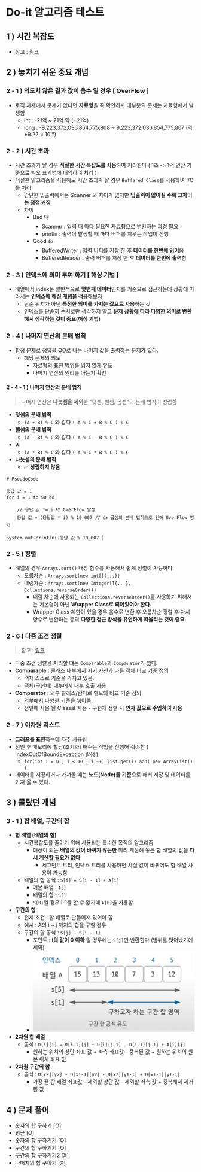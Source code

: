 # Do-it 알고리즘 테스트

## 1 ) 시간 복잡도
- 참고 : [링크](https://github.com/edel1212/algorithm/tree/main/time-complexity)

## 2 ) 놓치기 쉬운 중요 개념

### 2 - 1 ) 의도치 않은 결과 값이 음수 일 경우 [ OverFlow ]
- 로직 자체에서 문제가 없다면 **자료형**을 꼭 확인하자 대부분의 문제는 자료형에서 발생함
  - int : -21억 ~ 21억 약 (±21억)
  - long : -9,223,372,036,854,775,808 ~ 9,223,372,036,854,775,807 (약 ±9.22 × 10¹⁸)

### 2 - 2 ) 시간 초과
- 시간 초과가 날 경우 **적절한 시간 복잡도를 사용**하여 처리한다 ( 1초 -> 1억 연산 기준으로 빅오 표기법에 대입하여 처리 )
- 적절한 알고리즘을 사용해도 시간 초과가 날 경우 `Buffered Class`를 사용하여 I/O를 처리
  - 간단한 입출력에서는 Scanner 와 차이가 없지만 **입출력이 많아질 수록 그차이는 점점 커짐**
  - 차이
    - Bad 👎
      - Scanner : 입력 때 마다 필요한 자료형으로 변환하는 과정 필요
      - println : 출력이 발생할 때 마다 버퍼를 지우는 작업이 진행
    - Good 👍
      - BufferedWriter : 입력 버퍼를 저장 한 후 **데이터를 한번에 읽어**옴
      - BufferedReader : 출력 버퍼를 저장 한 후 **데이터를 한번에 출력**함

### 2 - 3 ) 인덱스에 의미 부여 하기 [ 해싱 기법 ]
- 배열에서 index는 일반적으로 **몇번째 데이터**인지를 기준으로 접근하는데 상황에 따라서는 **인덱스에 해싱 개념을 적용**해보자
  - 단순 위치가 아닌 **특정한 의미를 가지는 값으로 사용**하는 것
  - 인덱스를 단순히 순서로만 생각하지 말고 **문제 상황에 따라 다양한 의미로 변환해서 생각하는 것이 중요(해싱 기법)**

### 2 - 4 ) 나머지 연산의 분배 법칙
- 함정 문제로 정답을 OO로 나눈 나머지 값을 출력하는 문제가 있다.
  - 해당 문제의 의도
    - 자료형의 표현 범위를 넘지 않게 유도
    - 나머지 연산의 원리를 아는지 확인

#### 2 - 4 - 1 ) 나머지 연산의 분배 법칙
> 나머지 연산은 **나눗셈을 제외**한 "덧셈, 뺄셈, 곱셉"의 분배 법칙이 성립함
- **덧셈의 분배 법칙**
  - `(A + B) % C` 와 같다 `( A % C + B % C ) % C`
- **뺄셈의 분배 법칙**
  - `(A - B) % C` 와 같다 `( A % C - B % C ) % C`
- **ㅊ**
  - `(A * B) % C` 와 같다 `( A % C * B % C ) % C`
- **나눗셈의 분배 법칙**
  - ✅ **성립하지 않음**
```text
# PseudoCode

응답 값 = 1
for i = 1 to 50 do

    // 응답 값 *= i 👎 OverFlow 발생
    응답 값 = (응답값 * i) % 10_007 // 👍 곱셈의 분배 법칙으로 인해 OverFlow 방지
    
System.out.println( 응답 값 % 10_007 )
```

### 2 - 5 ) 정렬
- 배열의 경우 `Arrays.sort()` 내장 함수를 사용해서 쉽게 정렬이 가능하다.
  - 오름차순 : `Arrays.sort(new int[]{...})`
  - 내림차순 : `Arrays.sort(new Integer[]{...}, Collections.reverseOrder())`
    - 내림 차순에 사용되는 `Collections.reverseOrder()`를 사용하기 위해서는 기본형이 아닌 **Wrapper Class로 되어있어야 한다.**
    - Wrapper Class 제한이 있을 경우 음수로 변환 후 오름차순 정렬 후 다시 양수로 변환하는 등의 **다양한 접근 방식을 유연하게 떠올리는 것이 중요**

### 2 - 6 ) 다중 조건 정렬
> 참고 : [링크](https://github.com/edel1212/algorithm/blob/main/src/do_it/multiple_sort/ex01.java)
- 다중 조건 정렬을 처리할 떄는 `Comparable`과 `Comparator`가 있다.
- **Comparable** : 클래스 내부에서 자기 자신과 다른 객체 비교 기준 정의
  - 객체 스스로 기준을 가지고 있음.
  - 객체(구현체) 내부에서 내부 호출 사용
- **Comparator** : 외부 클래스/람다로 별도의 비교 기준 정의
  - 외부에서 다양한 기준을 넣어줌.
  - 정렬에 사용 될 Class로 사용 - 구현체 정렬 시 **인자 값으로 주입하여 사용**

### 2 - 7 ) 이차원 리스트
- **그래프를 표현**하는데 자주 사용됨
- 선언 후 메모리에 할당(초기화) 해주는 작업을 진행해 줘야함 ( IndexOutOfBoundException 발생 )
  - `for(int i = 0 ; i < 10 ; i ++) list.get(i).add( new ArrayList() ) `
- 데이터를 저장하거나 가져올 때는 **노드(Node)를 기준**으로 해서 저장 및 데이터를 가져 올 수 있다.

## 3 ) 몰랐던 개념

### 3 - 1 ) 합 배열, 구간의 합
- **합 배열 (배열의 합)**
  - 시간복잡도를 줄이기 위해 사용되는 특수한 목적의 알고리즘
    - 대상이 되는 **배열의 값이 바뀌지 않는한** 미리 계산해 놓은 합 배열의 값을 **다시 계산할 필요가 없다**
      - 세그먼트 트리, 인덱스 트리를 사용하면 사실 값이 바뀌어도 합 배열 사용이 가능함
  - 배열의 합 공식 : `S[i] = S[i - 1] + A[i]`
    - 기본 배열 : `A[]`
    - 배열의 합 : `S[]`
    - `S[0]`일 경우 i-1을 할 수 없기에 `A[0]`을 사용함
- **구간의 합**
  - 전제 조건 : 합 배열로 만들어져 있어야 함
  - 예시 : A의 i ~ j 까지의 합을 구할 경우
  - 구간의 합 공식 : `S[j] - S[i - 1]`
    - 포인트 : **i의 값이 0 이하** 일 경우에는 `S[j]`만 반환한다 (범위를 벗어났기에 제외)  
    - ![img.png](img.png)
- **2차원 합 배열**
  - 공식 : `D[i][j] = D[i-1][j] + D[i][j-1] - D[i-1][j-1] + A[i][j]`
    - 원하는 위치의 상단 좌표 값 + 좌측 좌표값 - 중복된 값 + 원하는 위치의 원본 위치 좌표 값
- **2차원 구간의 합**
  - 공식 : `D[x2][y2] - D[x1-1][y2] - D[x2][y1-1] + D[x1-1][y1-1]`
    - 가장 끝 합 배열 좌표값 - 제외할 상단 값 - 제외할 좌측 값 + 중복해서 제거된 값 

## 4 ) 문제 풀이
- 숫자의 합 구하기 [O]
- 평균 [O]
- 숫자의 합 구하기기 [O]
- 구간의 합 구하기기 [O]
- 구간의 합 구하기기2 [X]
- 나머지의 합 구하기 [X]

